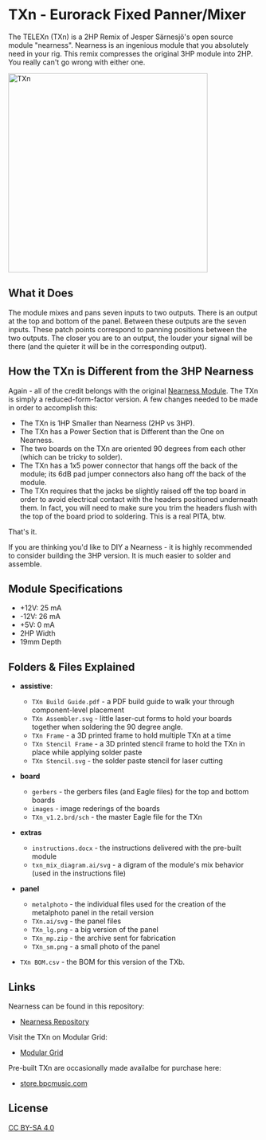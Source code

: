 # TXn - Eurorack Fixed Panner/Mixer

The TELEXn (TXn) is a 2HP Remix of Jesper Särnesjö's open source module "nearness". Nearness is an ingenious module that you absolutely need in your rig. This remix compresses the original 3HP module into 2HP. You really can't go wrong with either one.

<img src="https://cdn.shopify.com/s/files/1/1856/2693/products/TXn_top-back_740x.jpg?v=1549508476" alt="TXn" width="400"/>

## What it Does

The module mixes and pans seven inputs to two outputs. There is an output at the top and bottom of the panel. Between these outputs are the seven inputs. These patch points correspond to panning positions between the two outputs. The closer you are to an output, the louder your signal will be there (and the quieter it will be in the corresponding output).

## How the TXn is Different from the 3HP Nearness

Again - all of the credit belongs with the original [Nearness Module](https://github.com/bpcmusic/nearness). The TXn is simply a reduced-form-factor version. A few changes needed to be made in order to accomplish this:

* The TXn is 1HP Smaller than Nearness (2HP vs 3HP).
* The TXn has a Power Section that is Different than the One on Nearness.
* The two boards on the TXn are oriented 90 degrees from each other (which can be tricky to solder).
* The TXn has a 1x5 power connector that hangs off the back of the module; its 6dB pad jumper connectors also hang off the back of the module.
* The TXn requires that the jacks be slightly raised off the top board in order to avoid electrical contact with the headers positioned underneath them. In fact, you will need to make sure you trim the headers flush with the top of the board priod to soldering. This is a real PITA, btw.

That's it.

If you are thinking you'd like to DIY a Nearness - it is highly recommended to consider building the 3HP version. It is much easier to solder and assemble.

## Module Specifications

* +12V: 25 mA  
* -12V: 26 mA  
* +5V: 0 mA  
* 2HP Width 
* 19mm Depth

## Folders & Files Explained

* **assistive**: 
	* ```TXn Build Guide.pdf``` - a PDF build guide to walk your through component-level placement
	* ```TXn Assembler.svg``` - little laser-cut forms to hold your boards together when soldering the 90 degree angle.
	* ```TXn Frame``` - a 3D printed frame to hold multiple TXn at a time
	* ```TXn Stencil Frame``` - a 3D printed stencil frame to hold the TXn in place while applying solder paste
	* ```TXn Stencil.svg``` - the solder paste stencil for laser cutting
	
* **board**
	* ```gerbers``` - the gerbers files (and Eagle files) for the top and bottom boards
	* ```images``` - image rederings of the boards
	* ```TXn_v1.2.brd/sch``` - the master Eagle file for the TXn
	
* **extras**
	* ```instructions.docx``` - the instructions delivered with the pre-built module
	* ```txn_mix_diagram.ai/svg``` - a digram of the module's mix behavior (used in the instructions file)
	
* **panel**
	* ```metalphoto``` - the individual files used for the creation of the metalphoto panel in the retail version
	* ```TXn.ai/svg``` - the panel files
	* ```TXn_lg.png``` - a big version of the panel
	* ```TXn_mp.zip``` - the archive sent for fabrication
	* ```TXn_sm.png``` - a small photo of the panel

* ```TXn BOM.csv``` - the BOM for this version of the TXb.

## Links

Nearness can be found in this repository:

* [Nearness Repository](https://github.com/bpcmusic/nearness)

Visit the TXn on Modular Grid:

* [Modular Grid](https://www.modulargrid.net/e/other-unknown-telexn)

Pre-built TXn are occasionally made availalbe for purchase here:

* [store.bpcmusic.com](https://store.bpcmusic.com/products/telexn?variant=5636075159583)

## License

[CC BY-SA 4.0](http://creativecommons.org/licenses/by-sa/4.0/)


